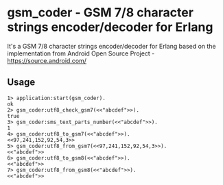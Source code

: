 gsm_coder - GSM 7/8 character strings encoder/decoder for Erlang
==============================================================

It's a GSM 7/8 character strings encoder/decoder for Erlang based on the implementation from Android Open Source Project - https://source.android.com/

Usage
-----
    1> application:start(gsm_coder).
    ok
    2> gsm_coder:utf8_check_gsm7(<<"abcdef">>).
    true
    3> gsm_coder:sms_text_parts_number(<<"abcdef">>).
    1
    4> gsm_coder:utf8_to_gsm7(<<"abcdef">>).
    <<97,241,152,92,54,3>>
    5> gsm_coder:utf8_from_gsm7(<<97,241,152,92,54,3>>).
    <<"abcdef">>
    6> gsm_coder:utf8_to_gsm8(<<"abcdef">>).            
    <<"abcdef">>
    7> gsm_coder:utf8_from_gsm8(<<"abcdef">>).
    <<"abcdef">>


